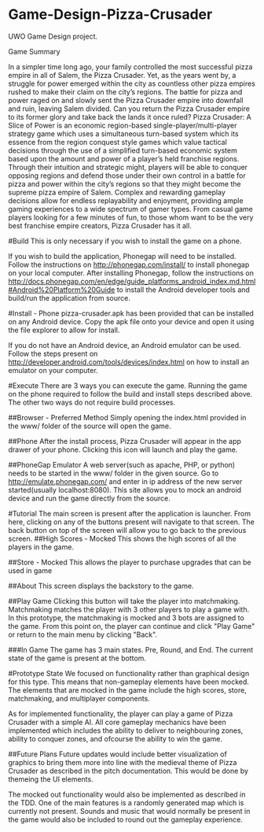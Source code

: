 # Game-Design-Pizza-Crusader

UWO Game Design project.

Game Summary

In a simpler time long ago, your family controlled the most successful pizza empire in all of Salem, the Pizza Crusader. Yet, as the years went by, a struggle for power emerged within the city as countless other pizza empires rushed to make their claim on the city’s regions. The battle for pizza and power raged on and slowly sent the Pizza Crusader empire into downfall and ruin, leaving Salem divided. Can you return the Pizza Crusader empire to its former glory and take back the lands it once ruled?
Pizza Crusader: A Slice of Power is an economic region-based single-player/multi-player strategy game which uses a simultaneous turn-based system which its essence from the region conquest style games which value tactical decisions through the use of a simplified turn-based economic system based upon the amount and power of a player’s held franchise regions.
Through their intuition and strategic might, players will be able to conquer opposing regions and defend those under their own control in a battle for pizza and power within the city’s regions so that they might become the supreme pizza empire of Salem. Complex and rewarding gameplay decisions allow for endless replayability and enjoyment, providing ample gaming experiences to a wide spectrum of gamer types. From casual game players looking for a few minutes of fun, to those whom want to be the very best franchise empire creators, Pizza Crusader has it all. 


#Build
This is only necessary if you wish to install the game on a phone. 

If you wish to build the application, Phonegap will need to be installed. Follow the instructions on http://phonegap.com/install/ to install phonegap on your local computer. After installing Phonegap, follow the instructions on http://docs.phonegap.com/en/edge/guide_platforms_android_index.md.html#Android%20Platform%20Guide to install the Android developer tools and build/run the application from source.

#Install - Phone
pizza-crusader.apk has been provided that can be installed on any Android device. Copy the apk file onto your device and open it using the file explorer to allow for install.

If you do not have an Android device, an Android emulator can be used. Follow the steps present on http://developer.android.com/tools/devices/index.html on how to install an emulator on your computer.


#Execute
There are 3 ways you can execute the game. Running the game on the phone required to follow the build and install steps described above. The other two ways do not require build processes.

##Browser - Preferred Method
Simply opening the index.html provided in the www/ folder of the source will open the game.

##Phone
After the install process, Pizza Crusader will appear in the app drawer of your phone. Clicking this icon will launch and play the game.

##PhoneGap Emulator
A web server(such as apache, PHP, or python) needs to be started in the www/ folder in the given source. Go to http://emulate.phonegap.com/ and enter in ip address of the new server started(usually localhost:8080). This site allows you to mock an android device and run the game directly from the source.

#Tutorial
The main screen is present after the application is launcher. From here, clicking on any of the buttons present will navigate to that screen. The back button on top of the screen will allow you to go back to the previous screen.
##High Scores - Mocked
This shows the high scores of all the players in the game. 

##Store - Mocked
This allows the player to purchase upgrades that can be used in game

##About
This screen displays the backstory to the game.

##Play Game
Clicking this button will take the player into matchmaking. Matchmaking matches the player with 3 other players to play a game with. In this prototype, the matchmaking is mocked and 3 bots are assigned to the game. 
From this point on, the player can continue and click "Play Game" or return to the main menu by clicking "Back".

###In Game
The game has 3 main states. Pre, Round, and End. The current state of the game is present at the bottom. 

#Prototype State
We focused on functionality rather than graphical design for this type. This means that non-gameplay elements have been mocked. 
The elements that are mocked in the game include the high scores, store, matchmaking, and multiplayer components.

As for implemented functionality, the player can play a game of Pizza Crusader with a simple AI.
All core gameplay mechanics have been implemented which includes the ability to deliver to neighbouring zones, ability to conquer zones, and ofcourse the ability to win the game.


##Future Plans
Future updates would include better visualization of graphics to bring them more into line with the medieval theme of Pizza Crusader as described in the pitch documentation. This would be done by themeing the UI elements.

The mocked out functionality would also be implemented as described in the TDD.  One of the main features is a randomly generated map which is currently not present.
Sounds and music that would normally be present in the game would also be included to round out the gameplay experience.
